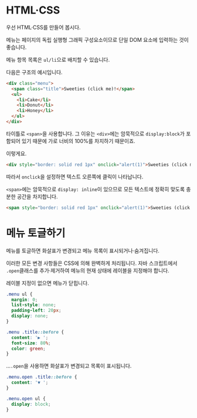 
# HTML·CSS
우선 HTML·CSS를 만들어 봅시다.

메뉴는 페이지의 독립 실행형 그래픽 구성요소이므로 단일 DOM 요소에 입력하는 것이 좋습니다.

메뉴 항목 목록은 `ul/li`으로 배치할 수 있습니다.

다음은 구조의 예시입니다.

```html
<div class="menu">
  <span class="title">Sweeties (click me)!</span>
  <ul>
    <li>Cake</li>
    <li>Donut</li>
    <li>Honey</li>
  </ul>
</div>
```

타이틀로 `<span>`을 사용합니다. 그 이유는 `<div>`에는 암묵적으로 `display:block`가 포함되어 있기 때문에 가로 너비의 100%를 차지하기 때문이죠.

이렇게요.

```html autorun height=50
<div style="border: solid red 1px" onclick="alert(1)">Sweeties (click me)!</div>
```

따라서 `onclick`을 설정하면 텍스트 오른쪽에 클릭이 나타납니다.

`<span>`에는 암묵적으로 `display: inline`이 있으므로 모든 텍스트에 정확히 맞도록 충분한 공간을 차지합니다.

```html autorun height=50
<span style="border: solid red 1px" onclick="alert(1)">Sweeties (click me)!</span>
```

# 메뉴 토글하기

메뉴를 토글하면 화살표가 변경되고 메뉴 목록이 표시되거나·숨겨집니다.

이러한 모든 변경 사항들은 CSS에 의해 완벽하게 처리됩니다. 자바 스크립트에서 `.open`클래스를 추가·제거하여 메뉴의 현재 상태에 레이블을 지정해야 합니다.

레이블 지정이 없으면 메뉴가 닫힙니다.

```css
.menu ul {
  margin: 0;
  list-style: none;
  padding-left: 20px;
  display: none;
}

.menu .title::before {
  content: '▶ ';
  font-size: 80%;
  color: green;
}
```

...`.open`을 사용하면 화살표가 변경되고 목록이 표시됩니다.

```css
.menu.open .title::before {
  content: '▼ ';
}

.menu.open ul {
  display: block;
}
```
